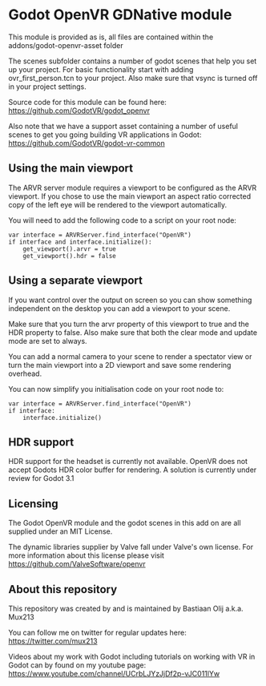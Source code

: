 # Godot OpenVR GDNative module
This module is provided as is, all files are contained within the addons/godot-openvr-asset folder

The scenes subfolder contains a number of godot scenes that help you set up your project. 
For basic functionality start with adding ovr_first_person.tcn to your project.
Also make sure that vsync is turned off in your project settings.

Source code for this module can be found here:
https://github.com/GodotVR/godot_openvr

Also note that we have a support asset containing a number of useful scenes to get you going building VR applications in Godot:
https://github.com/GodotVR/godot-vr-common

Using the main viewport
-----------------------
The ARVR server module requires a viewport to be configured as the ARVR viewport. If you chose to use the main viewport an aspect ratio corrected copy of the left eye will be rendered to the viewport automatically.

You will need to add the following code to a script on your root node:

```
var interface = ARVRServer.find_interface("OpenVR")
if interface and interface.initialize():
	get_viewport().arvr = true
	get_viewport().hdr = false
```

Using a separate viewport
-------------------------
If you want control over the output on screen so you can show something independent on the desktop you can add a viewport to your scene.

Make sure that you turn the arvr property of this viewport to true and the HDR property to false. Also make sure that both the clear mode and update mode are set to always.

You can add a normal camera to your scene to render a spectator view or turn the main viewport into a 2D viewport and save some rendering overhead.

You can now simplify you initialisation code on your root node to:

```
var interface = ARVRServer.find_interface("OpenVR")
if interface:
	interface.initialize()
```

HDR support
-----------
HDR support for the headset is currently not available. OpenVR does not accept Godots HDR color buffer for rendering. A solution is currently under review for Godot 3.1

Licensing
---------
The Godot OpenVR module and the godot scenes in this add on are all supplied under an MIT License.

The dynamic libraries supplier by Valve fall under Valve's own license.
For more information about this license please visit https://github.com/ValveSoftware/openvr

About this repository
---------------------
This repository was created by and is maintained by Bastiaan Olij a.k.a. Mux213

You can follow me on twitter for regular updates here:
https://twitter.com/mux213

Videos about my work with Godot including tutorials on working with VR in Godot can by found on my youtube page:
https://www.youtube.com/channel/UCrbLJYzJjDf2p-vJC011lYw
